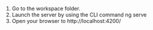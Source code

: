 1. Go to the workspace folder.
2. Launch the server by using the CLI command ng serve
3. Open your browser to http://localhost:4200/
